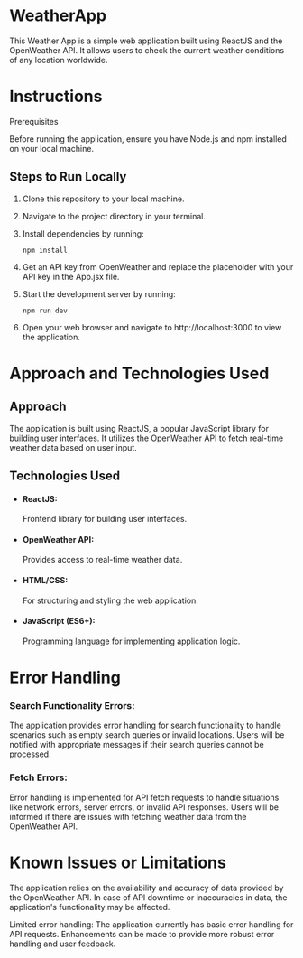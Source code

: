 
# WeatherApp


This Weather App is a simple web application built using ReactJS and the OpenWeather API. It allows users to check the current weather conditions of any location worldwide.

# Instructions

   Prerequisites
    
   Before running the application, ensure you have Node.js and npm installed on your local machine.


## Steps to Run Locally

 1. Clone this repository to your local machine.
  
 2. Navigate to the project directory in your terminal.
  
 3. Install dependencies by running:
  
        npm install

 4. Get an API key from OpenWeather and replace the placeholder with your API key in the App.jsx file.
  
 5. Start the development server by running:
  
        npm run dev
  
 6. Open your web browser and navigate to http://localhost:3000 to view the application.





# Approach and Technologies Used

## Approach
The application is built using ReactJS, a popular JavaScript library for building user interfaces. It utilizes the OpenWeather API to fetch real-time weather data based on user input.



## Technologies Used

- #### ReactJS:
  Frontend library for building user interfaces.

- #### OpenWeather API: 
  Provides access to real-time weather data.

- #### HTML/CSS: 
  For structuring and styling the web application.

- #### JavaScript (ES6+):
  Programming language for implementing application logic.



# Error Handling
### Search Functionality Errors: 
The application provides error handling for search functionality to handle scenarios such as empty search queries or invalid locations. Users will be notified with appropriate messages if their search queries cannot be processed.
    
### Fetch Errors: 
Error handling is implemented for API fetch requests to handle situations like network errors, server errors, or invalid API responses. Users will be informed if there are issues with fetching weather data from the OpenWeather API.

# Known Issues or Limitations

The application relies on the availability and accuracy of data provided by the OpenWeather API. In case of API downtime or inaccuracies in data, the application's functionality may be affected.

Limited error handling: The application currently has basic error handling for API requests. Enhancements can be made to provide more robust error handling and user feedback.



